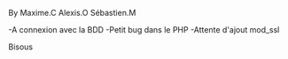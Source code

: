 By Maxime.C Alexis.O Sébastien.M

-A connexion avec la BDD
-Petit bug dans le PHP
-Attente d'ajout mod_ssl

Bisous 
